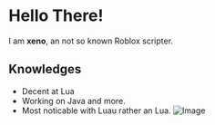 # Hello There!
I am **xeno**, an not so known Roblox scripter.
## Knowledges
- Decent at Lua
- Working on Java and more.
- Most noticable with Luau rather an Lua.
![Image](https://camo.githubusercontent.com/30f12750c1c9015c97a4119bb5a48b98826471ffe827c04b662b408a4191cc39/68747470733a2f2f6769746875622d726561646d652d73746174732e76657263656c2e6170702f6170692f746f702d6c616e67732f3f757365726e616d653d376772616e6464616470676e266c616e67735f636f756e743d38267468656d653d7261646963616c)
